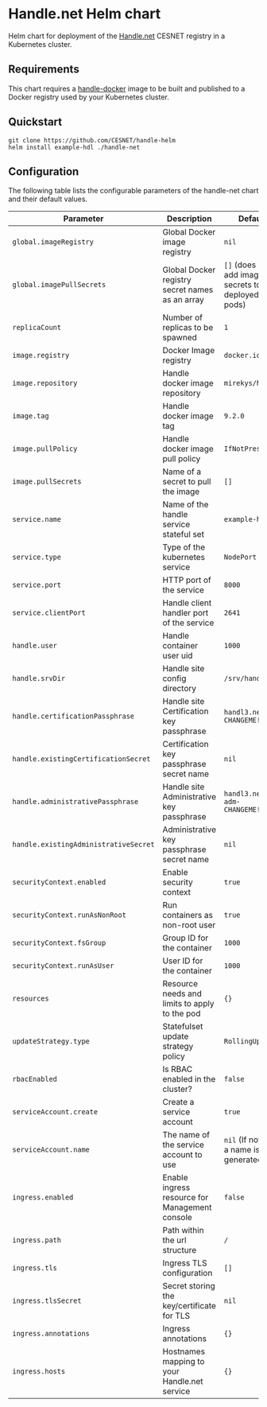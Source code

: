 Handle.net Helm chart
=====================

Helm chart for deployment of the [Handle.net](https://handle.net) CESNET registry in a Kubernetes cluster.

Requirements
------------

This chart requires a [handle-docker](https://github.com/CESNET/handle-docker) image to be built and published to a Docker registry used by your Kubernetes cluster.

Quickstart
----------
```
git clone https://github.com/CESNET/handle-helm
helm install example-hdl ./handle-net
```

Configuration
-------------

The following table lists the configurable parameters of the handle-net chart and their default values.

| Parameter                                    | Description                                      | Default                                                 |
| -------------------------------------------- | ------------------------------------------------ | ------------------------------------------------------- |
| `global.imageRegistry`                       | Global Docker image registry                     | `nil`                                                   |
| `global.imagePullSecrets`                    | Global Docker registry secret names as an array  | `[]` (does not add image pull secrets to deployed pods) |
| `replicaCount`                               | Number of replicas to be spawned                 | `1`                                                     |
| `image.registry`                             | Docker Image registry                            | `docker.io`                                             |
| `image.repository`                           | Handle docker image repository                   | `mirekys/handle`                                        |
| `image.tag`                                  | Handle docker image tag                          | `9.2.0`                                                 |
| `image.pullPolicy`                           | Handle docker image pull policy                  | `IfNotPresent`                                          |
| `image.pullSecrets`                          | Name of a secret to pull the image               | `[]`                                                    |
| `service.name`                               | Name of the handle service stateful set          | `example-handle`                                        |
| `service.type`                               | Type of the kubernetes service                   | `NodePort`                                              |
| `service.port`                               | HTTP port of the service                         | `8000`                                                  |
| `service.clientPort`                         | Handle client handler port of the service        | `2641`                                                  |
| `handle.user`                                | Handle container user uid                        | `1000`                                                  |
| `handle.srvDir`                              | Handle site config directory                     | `/srv/handle`                                           |
| `handle.certificationPassphrase`             | Handle site Certification key passphrase         | `handl3.net-CHANGEME!!!`                                |
| `handle.existingCertificationSecret`         | Certification key passphrase secret name         | `nil`                                                   |
| `handle.administrativePassphrase`            | Handle site Administrative key passphrase        | `handl3.net-adm-CHANGEME!!!`                            |
| `handle.existingAdministrativeSecret`        | Administrative key passphrase secret name        | `nil`                                                   |
| `securityContext.enabled`                    | Enable security context                          | `true`                                                  |
| `securityContext.runAsNonRoot`               | Run containers as non-root user                  | `true`                                                  |
| `securityContext.fsGroup`                    | Group ID for the container                       | `1000`                                                  |
| `securityContext.runAsUser`                  | User ID for the container                        | `1000`                                                  |
| `resources`                                  | Resource needs and limits to apply to the pod    | `{}`                                                    |
| `updateStrategy.type`                        | Statefulset update strategy policy               | `RollingUpdate`                                         |
| `rbacEnabled`                                | Is RBAC enabled in the cluster?                  | `false`                                                 |
| `serviceAccount.create`                      | Create a service account                         | `true`                                                  |
| `serviceAccount.name`                        | The name of the service account to use           | `nil` (If not set, a name is generated)                 |
| `ingress.enabled`                            | Enable ingress resource for Management console   | `false`                                                 |
| `ingress.path`                               | Path within the url structure                    | `/`                                                     |
| `ingress.tls`                                | Ingress TLS configuration                        | `[]`                                                    |
| `ingress.tlsSecret`                          | Secret storing the key/certificate for TLS       | `nil`                                                   |
| `ingress.annotations`                        | Ingress annotations                              | `{}`                                                    |
| `ingress.hosts`                              | Hostnames mapping to your Handle.net service     | `{}`                                                    |
